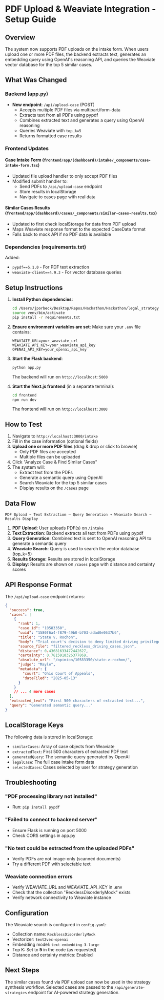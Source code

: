 # PDF Upload & Weaviate Integration - Setup Guide

## Overview
The system now supports PDF uploads on the intake form. When users upload one or more PDF files, the backend extracts text, generates an embedding query using OpenAI's reasoning API, and queries the Weaviate vector database for the top 5 similar cases.

## What Was Changed

### Backend (app.py)
- **New endpoint**: `/api/upload-case` (POST)
  - Accepts multiple PDF files via multipart/form-data
  - Extracts text from all PDFs using pypdf
  - Combines extracted text and generates a query using OpenAI reasoning
  - Queries Weaviate with `top_k=5`
  - Returns formatted case results

### Frontend Updates

#### Case Intake Form (`frontend/app/(dashboard)/intake/_components/case-intake-form.tsx`)
- Updated file upload handler to only accept PDF files
- Modified submit handler to:
  - Send PDFs to `/api/upload-case` endpoint
  - Store results in localStorage
  - Navigate to cases page with real data

#### Similar Cases Results (`frontend/app/(dashboard)/cases/_components/similar-cases-results.tsx`)
- Updated to first check localStorage for data from PDF upload
- Maps Weaviate response format to the expected CaseData format
- Falls back to mock API if no PDF data is available

### Dependencies (requirements.txt)
Added:
- `pypdf==5.1.0` - For PDF text extraction
- `weaviate-client==4.9.3` - For vector database queries

## Setup Instructions

1. **Install Python dependencies**:
   ```bash
   cd /Users/jporbeck/Desktop/Repos/Hackathon/Hackathon/legal_strategy_platform
   source venv/bin/activate
   pip install -r requirements.txt
   ```

2. **Ensure environment variables are set**:
   Make sure your `.env` file contains:
   ```
   WEAVIATE_URL=your_weaviate_url
   WEAVIATE_API_KEY=your_weaviate_api_key
   OPENAI_API_KEY=your_openai_api_key
   ```

3. **Start the Flask backend**:
   ```bash
   python app.py
   ```
   The backend will run on `http://localhost:5000`

4. **Start the Next.js frontend** (in a separate terminal):
   ```bash
   cd frontend
   npm run dev
   ```
   The frontend will run on `http://localhost:3000`

## How to Test

1. Navigate to `http://localhost:3000/intake`
2. Fill in the case information (optional fields)
3. **Upload one or more PDF files** (drag & drop or click to browse)
   - Only PDF files are accepted
   - Multiple files can be uploaded
4. Click "Analyze Case & Find Similar Cases"
5. The system will:
   - Extract text from the PDFs
   - Generate a semantic query using OpenAI
   - Search Weaviate for the top 5 similar cases
   - Display results on the `/cases` page

## Data Flow

```
PDF Upload → Text Extraction → Query Generation → Weaviate Search → Results Display
```

1. **PDF Upload**: User uploads PDF(s) on `/intake`
2. **Text Extraction**: Backend extracts all text from PDFs using pypdf
3. **Query Generation**: Combined text is sent to OpenAI reasoning API to generate a semantic query
4. **Weaviate Search**: Query is used to search the vector database (top_k=5)
5. **Results Storage**: Results are stored in localStorage
6. **Display**: Results are shown on `/cases` page with distance and certainty scores

## API Response Format

The `/api/upload-case` endpoint returns:

```json
{
  "success": true,
  "cases": [
    {
      "rank": 1,
      "case_id": "10583350",
      "uuid": "1580f6a4-f879-49b0-b703-adad0e0637b6",
      "title": "State v. Rochon",
      "body": "Trial court's decision to deny limited driving privileges...",
      "source_file": "filtered_reckless_driving_cases.json",
      "distance": 0.43681633472442627,
      "certainty": 0.7815918326377869,
      "absolute_url": "/opinion/10583350/state-v-rochon/",
      "judge": "Mayle",
      "metadata": {
        "court": "Ohio Court of Appeals",
        "dateFiled": "2025-05-13"
      }
    }
    // ... 4 more cases
  ],
  "extracted_text": "First 500 characters of extracted text...",
  "query": "Generated semantic query..."
}
```

## LocalStorage Keys

The following data is stored in localStorage:
- `similarCases`: Array of case objects from Weaviate
- `extractedText`: First 500 characters of extracted PDF text
- `generatedQuery`: The semantic query generated by OpenAI
- `legalCase`: The full case intake form data
- `selectedCases`: Cases selected by user for strategy generation

## Troubleshooting

### "PDF processing library not installed"
- Run: `pip install pypdf`

### "Failed to connect to backend server"
- Ensure Flask is running on port 5000
- Check CORS settings in app.py

### "No text could be extracted from the uploaded PDFs"
- Verify PDFs are not image-only (scanned documents)
- Try a different PDF with selectable text

### Weaviate connection errors
- Verify WEAVIATE_URL and WEAVIATE_API_KEY in .env
- Check that the collection "RecklessDisorderlyMock" exists
- Verify network connectivity to Weaviate instance

## Configuration

The Weaviate search is configured in `config.yaml`:
- Collection name: `RecklessDisorderlyMock`
- Vectorizer: `text2vec-openai`
- Embedding model: `text-embedding-3-large`
- Top K: Set to **5** in the code (as requested)
- Distance and certainty metrics: Enabled

## Next Steps

The similar cases found via PDF upload can now be used in the strategy synthesis workflow. Selected cases are passed to the `/api/generate-strategies` endpoint for AI-powered strategy generation.

